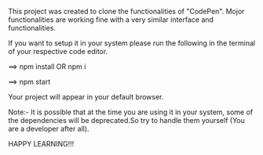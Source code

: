 This project was created to clone the functionalities of "CodePen".
Mojor functionalities are working fine with a very similar interface and functionalities.

If you want to setup it in your system please run the following in the terminal of your respective code editor.

==> npm install OR npm i

==> npm start

Your project will appear in your default browser.

Note:- It is possible that at the time you are using it in your system, some of the dependencies will be deprecated.So try to handle them yourself (You are a developer after all).

HAPPY LEARNING!!!

